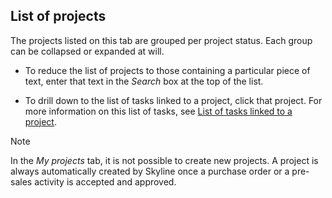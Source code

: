 ## List of projects

The projects listed on this tab are grouped per project status. Each group can be collapsed or expanded at will.

- To reduce the list of projects to those containing a particular piece of text, enter that text in the *Search* box at the top of the list.

- To drill down to the list of tasks linked to a project, click that project. For more information on this list of tasks, see [List of tasks linked to a project](List_of_tasks_linked_to_a_project.md).

> [!NOTE]
> In the *My projects* tab, it is not possible to create new projects. A project is always automatically created by Skyline once a purchase order or a pre-sales activity is accepted and approved.
>
